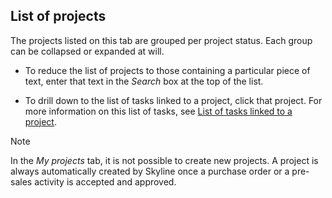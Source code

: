 ## List of projects

The projects listed on this tab are grouped per project status. Each group can be collapsed or expanded at will.

- To reduce the list of projects to those containing a particular piece of text, enter that text in the *Search* box at the top of the list.

- To drill down to the list of tasks linked to a project, click that project. For more information on this list of tasks, see [List of tasks linked to a project](List_of_tasks_linked_to_a_project.md).

> [!NOTE]
> In the *My projects* tab, it is not possible to create new projects. A project is always automatically created by Skyline once a purchase order or a pre-sales activity is accepted and approved.
>
